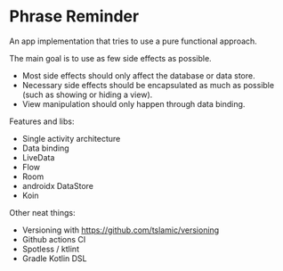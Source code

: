 # Phrase Reminder

An app implementation that tries to use a pure functional approach.

The main goal is to use as few side effects as possible.
* Most side effects should only affect the database or data store.
* Necessary side effects should be encapsulated as much as possible (such as showing or hiding a view).
* View manipulation should only happen through data binding.

Features and libs:
* Single activity architecture
* Data binding
* LiveData
* Flow
* Room
* androidx DataStore
* Koin

Other neat things:
* Versioning with https://github.com/tslamic/versioning
* Github actions CI
* Spotless / ktlint
* Gradle Kotlin DSL